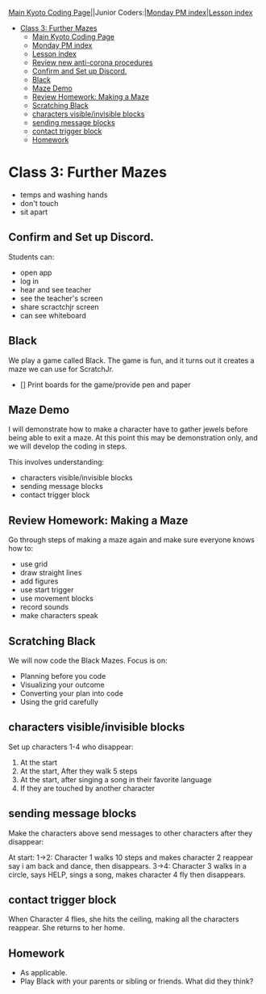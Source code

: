 [Main Kyoto Coding Page](../../index.html)||Junior Coders:|[Monday PM index](../monday_pm/index.html)|[Lesson index](../lessons/index.html)

* [Class 3: Further Mazes](#class-3-further-mazes)
    * [Main Kyoto Coding Page](#main-kyoto-coding-page)
    * [Monday PM index](#monday-pm-index)
    * [Lesson index](#lesson-index)
  * [Review new anti-corona procedures](#review-new-anti-corona-procedures)
  * [Confirm and Set up Discord.](#confirm-and-set-up-discord)
  * [Black](#black)
  * [Maze Demo](#maze-demo)
  * [Review Homework: Making a Maze](#review-homework-making-a-maze)
  * [Scratching Black](#scratching-black)
  * [characters visible/invisible blocks](#characters-visibleinvisible-blocks)
  * [sending message blocks](#sending-message-blocks)
  * [contact trigger block](#contact-trigger-block)
  * [Homework](#homework)

# Class 3: Further Mazes

* temps and washing hands
* don't touch
* sit apart

## Confirm and Set up Discord.

Students can:

* open app
* log in 
* hear and see teacher
* see the teacher's screen
* share scractchjr screen
* can see whiteboard

## Black

We play a game called Black. The game is fun, and it turns out it creates a maze we can use for ScratchJr.

- [] Print boards for the game/provide pen and paper

## Maze Demo

I will demonstrate how to make a character have to gather jewels before being able to exit a maze. At this point this may be demonstration only, and we will develop the coding in steps.

This involves understanding:

* characters visible/invisible blocks
* sending message blocks
* contact trigger block


## Review Homework: Making a Maze

Go through steps of making a maze again and make sure everyone knows how to:

* use grid
* draw straight lines
* add figures
* use start trigger
* use movement blocks
* record sounds
* make characters speak


## Scratching Black

We will now code the Black Mazes. Focus is on:

* Planning before you code 
* Visualizing your outcome
* Converting your plan into code 
* Using the grid carefully


## characters visible/invisible blocks

Set up characters 1-4 who disappear: 

1. At the start
2. At the start, After they walk 5 steps 
3. At the start, after singing a song in their favorite language
4. If they are touched by another character


## sending message blocks

Make the characters above send messages to other characters after they disappear:

At start:
1->2: Character 1 walks 10 steps and makes character 2 reappear say i am back and dance,  then disappears.
3->4: Character 3 walks in a circle, says HELP, sings a song,  makes character 4 fly then disappears.

## contact trigger block

When Character 4 flies, she hits the ceiling, making all the characters reappear. She returns to her home.

## Homework

* As applicable. 
* Play Black with your parents or sibling or friends. What did they think?







